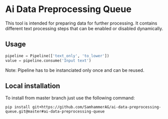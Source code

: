 # Ai Data Preprocessing Queue

This tool is intended for preparing data for further processing.
It contains different text processing steps that can be enabled or disabled dynamically.

## Usage
```python
pipeline = Pipeline(['text_only', 'to_lower'])
value = pipeline.consume('Input text')
```
Note: Pipeline has to be instanciated only once and can be reused.

## Local installation

To install from master branch just use the following command:
```
pip install git+https://github.com/SamhammerAG/ai-data-preprocessing-queue.git@master#ai-data-preprocessing-queue
```
